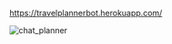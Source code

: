 https://travelplannerbot.herokuapp.com/

![chat_planner](https://user-images.githubusercontent.com/93170189/228477153-6825a9c1-9f66-40c4-9b66-4259e222ba4b.png)


